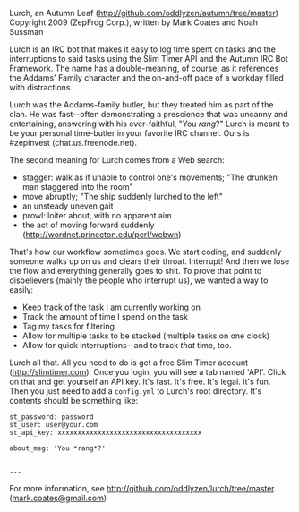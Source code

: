Lurch, an Autumn Leaf (http://github.com/oddlyzen/autumn/tree/master)
Copyright 2009 (ZepFrog Corp.), written by Mark Coates and Noah Sussman

Lurch is an IRC bot that makes it easy to log time spent on tasks and the interruptions to said tasks using the Slim Timer API and the Autumn IRC Bot Framework. The name has a double-meaning, of course, as it references the Addams' Family character and the on-and-off pace of a workday filled with distractions.

Lurch was the Addams-family butler, but they treated him as part of the clan. He was fast--often demonstrating a prescience that was uncanny and entertaining, answering with his ever-faithful, "You *rang*?"  Lurch is meant to be your personal time-butler in your favorite IRC channel.  Ours is #zepinvest (chat.us.freenode.net).

The second meaning for Lurch comes from a Web search:
  * stagger: walk as if unable to control one's movements; "The drunken man staggered into the room"
  * move abruptly; "The ship suddenly lurched to the left"
  * an unsteady uneven gait
  * prowl: loiter about, with no apparent aim
  * the act of moving forward suddenly (http://wordnet.princeton.edu/perl/webwn)

That's how our workflow sometimes goes. We start coding, and suddenly someone walks up on us and clears their throat.  Interrupt! And then we lose the flow and everything generally goes to shit. To prove that point to disbelievers (mainly the people who interrupt us), we wanted a way to easily:
  * Keep track of the task I am currently working on
  * Track the amount of time I spend on the task
  * Tag my tasks for filtering
  * Allow for multiple tasks to be stacked (multiple tasks on one clock)
  * Allow for quick interruptions--and to track *that* time, too.

Lurch all that.  All you need to do is get a free Slim Timer account (http://slimtimer.com). Once you login, you will see a tab named 'API'. Click on that and get yourself an API key.  It's fast. It's free. It's legal. It's fun.  Then you just need to add a `config.yml` to Lurch's root directory.  It's contents should be something like:

```--- 
st_password: password
st_user: user@your.com
st_api_key: xxxxxxxxxxxxxxxxxxxxxxxxxxxxxxxxxxxx

about_msg: 'You *rang*?'


---
```
For more information, see http://github.com/oddlyzen/lurch/tree/master. (mark.coates@gmail.com)
